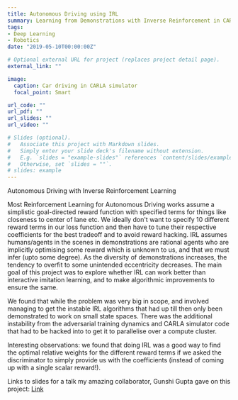 ```yaml
---
title: Autonomous Driving using IRL
summary: Learning from Demonstrations with Inverse Reinforcement in CARLA
tags:
- Deep Learning
- Robotics
date: "2019-05-10T00:00:00Z"

# Optional external URL for project (replaces project detail page).
external_link: ""

image:
  caption: Car driving in CARLA simulator
  focal_point: Smart

url_code: ""
url_pdf: ""
url_slides: ""
url_video: ""

# Slides (optional).
#   Associate this project with Markdown slides.
#   Simply enter your slide deck's filename without extension.
#   E.g. `slides = "example-slides"` references `content/slides/example-slides.md`.
#   Otherwise, set `slides = ""`.
# slides: example
---
```


Autonomous Driving with Inverse Reinforcement Learning

Most Reinforcement Learning for Autonomous Driving works assume a simplistic goal-directed reward function with specified terms for things like closeness to center of lane etc. We ideally don't want to specify 10 different reward terms in our loss function and then have to tune their respective coefficients for the best tradeoff and to avoid reward hacking. IRL assumes humans/agents in the scenes in demonstrations are rational agents who are implicitly optimising some reward which is unknown to us, and that we must infer (upto some degree). As the diversity of demonstrations increases, the tendency to overfit to some unintended eccentricity decreases. The main goal of this project was to explore whether IRL can work better than interactive imitation learning, and to make algorithmic improvements to ensure the same.

We found that while the problem was very big in scope, and involved managing to get the instable IRL algorithms that had up till then only been demonstrated to work on small state spaces. There was the additional instability from the adversarial training dynamics and CARLA simulator code that had to be hacked into to get it to parallelise over a compute cluster.

Interesting observations: we found that doing IRL was a good way to find the optimal relative weights for the different reward terms if we asked the discriminator to simply provide us with the coefficients (instead of coming up with a single scalar reward!).

Links to slides for a talk my amazing collaborator, Gunshi Gupta gave on this project: [Link](https://docs.google.com/presentation/d/1AGcBNlH7KY8BCs1n61UKNR-X-VbYdSNj_8dTMCfdUGI/edit?usp=sharing)
